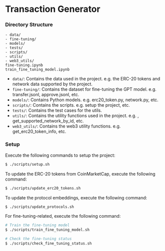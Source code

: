 # Transaction Generator

### Directory Structure

```
- data/
- fine-tuning/
- models/
- tests/
- scripts/
- utils/
- web3_utils/
fine-tuning.ipynb
train_fine_tuning_model.ipynb
```

- `data/`: Contains the data used in the project. e.g. the ERC-20 tokens and network data supported by the project.
- `fine-tuning/`: Contains the dataset for fine-tuning the GPT model. e.g. transfer.jsonl, approve.jsonl, etc.
- `models/`: Contains Python models. e.g. erc20_token.py, network.py, etc.
- `scripts/`: Contains the scripts. e.g. setup the project, etc.
- `tests/`: Contains the test cases for the utils.
- `utils/`: Contains the utility functions used in the project. e.g. , get_supported_network_by_id, etc.
- `web3_utils/`: Contains the web3 utility functions. e.g. get_erc20_token_info, etc.

### Setup

Execute the following commands to setup the project:

```bash
$ ./scripts/setup.sh
```

To update the ERC-20 tokens from CoinMarketCap, execute the following command:

```bash
$ ./scripts/update_erc20_tokens.sh
```

To update the protocol embeddings, execute the following command:

```bash
$ ./scripts/update_protocols.sh
```

For fine-tuning-related, execute the following command:

```bash
# Train the fine-tuning model
$ ./scripts/train_fine_tuning_model.sh

# Check the fine-tuning status
$ ./scripts/check_fine_tuning_status.sh
```
